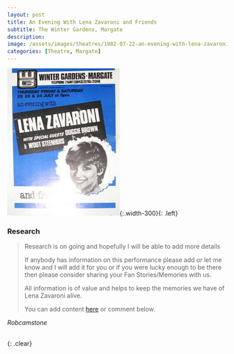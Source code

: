 ```yaml
---
layout: post
title: An Evening With Lena Zavaroni and Friends
subtitle: The Winter Gardens, Margate
description:
image: /assets/images/theatres/1982-07-22-an-evening-with-lena-zavaroni-200x200.png
categories: [Theatre, Margate]
---
```


![](/assets/images/theatres/1982-07-22-an-evening-with-lena-zavaroni.jpg){:.width-300}{: .left}
### Research
> Research is on going and hopefully I will be able to add more details
>
> If anybody has information on this performance please add or let me know and I will add it for you or if you were lucky enough to be there then please consider sharing your Fan Stories/Memories with us.
>
> All information is of value and helps to keep the memories we have of Lena Zavaroni alive.
>
> You can add content [here](https://github.com/FanzOfLenaZavaroni/fanzoflenazavaroni.github.io) or comment below.

<cite>Robcamstone</cite>

<br />{: .clear}

<!-- **Google Map:**
<span class="post-categories">[Fanz of Lena Zavaroni (Mapping Lena Zavaroni’s life)](https://www.google.com/maps/d/u/0/viewer?mid=1D1D0ERV_FQMNb9XZzJ-J3yUlK8aI4vhI&hl=en&ll=51.535213000000034%2C0.6972349000000122&z=19)</span>
-->
<style>
.dt-published {display: none;}
.post-meta:after {content: "22, 23 & 24 July 1982 at 8pm";}
.height-adjust1 {width:auto; height:350px;}
.height-adjust2 {width:auto; height:307px;}
</style>

